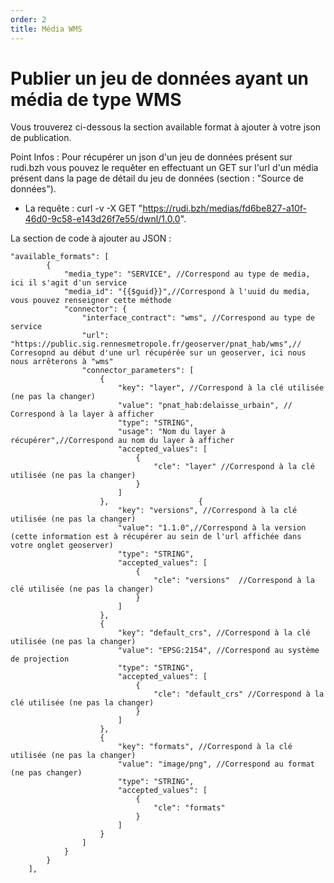 ```yaml
---
order: 2
title: Média WMS
---
```


# Publier un jeu de données ayant un média de type WMS

Vous trouverez ci-dessous la section available format à ajouter à votre json de publication. 

Point Infos : Pour récupérer un json d'un jeu de données présent sur rudi.bzh vous pouvez le requêter en effectuant un GET sur l'url d'un média présent dans la page de détail du jeu de données (section : "Source de données"). 
* La requête : curl -v -X GET "https://rudi.bzh/medias/fd6be827-a10f-46d0-9c58-e143d26f7e55/dwnl/1.0.0".

La section de code à ajouter au JSON : 

```
"available_formats": [
        {
            "media_type": "SERVICE", //Correspond au type de media, ici il s'agit d'un service 
            "media_id": "{{$guid}}",//Correspond à l'uuid du media, vous pouvez renseigner cette méthode
            "connector": {
                "interface_contract": "wms", //Correspond au type de service
                "url": "https://public.sig.rennesmetropole.fr/geoserver/pnat_hab/wms",// Corresopnd au début d'une url récupérée sur un geoserver, ici nous nous arrêterons à "wms"
                "connector_parameters": [
                    {
                        "key": "layer", //Correspond à la clé utilisée (ne pas la changer)
                        "value": "pnat_hab:delaisse_urbain", // Correspond à la layer à afficher
                        "type": "STRING",
                        "usage": "Nom du layer à récupérer",//Correspond au nom du layer à afficher
                        "accepted_values": [
                            {
                                "cle": "layer" //Correspond à la clé utilisée (ne pas la changer)
                            }
                        ]
                    },                    {
                        "key": "versions", //Correspond à la clé utilisée (ne pas la changer)
                        "value": "1.1.0",//Correspond à la version (cette information est à récupérer au sein de l'url affichée dans votre onglet geoserver)
                        "type": "STRING",
                        "accepted_values": [
                            {
                                "cle": "versions"  //Correspond à la clé utilisée (ne pas la changer)
                            }
                        ]
                    },
                    {
                        "key": "default_crs", //Correspond à la clé utilisée (ne pas la changer)
                        "value": "EPSG:2154", //Correspond au système de projection
                        "type": "STRING",
                        "accepted_values": [
                            {
                                "cle": "default_crs" //Correspond à la clé utilisée (ne pas la changer)
                            }
                        ]
                    },
                    {
                        "key": "formats", //Correspond à la clé utilisée (ne pas la changer)
                        "value": "image/png", //Correspond au format (ne pas changer)
                        "type": "STRING",
                        "accepted_values": [
                            {
                                "cle": "formats"
                            }
                        ]
                    }
                ]
            }
        }
    ],
```
